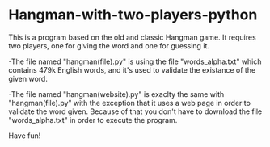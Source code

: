 # Hangman-with-two-players-python
This is a program based on the old and classic Hangman game. It requires two players, one for giving the word and one for guessing it.

-The file named "hangman(file).py" is using the file "words_alpha.txt" which contains 479k English words, and it's used to validate the existance of the given word.

-The file named "hangman(website).py" is exaclty the same with "hangman(file).py" with the exception that it uses a web page in  order to validate the word given. Because of that you don't have to download the file "words_alpha.txt" in order to execute the program.

Have fun!
